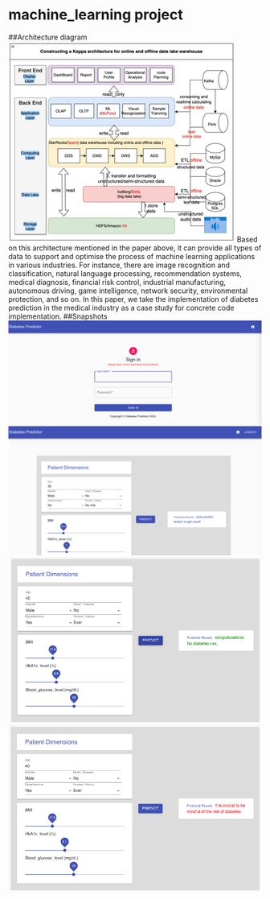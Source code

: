 # machine_learning project
##Architecture diagram
![Based on kappa architecture adapts to various types of data](Mlflow-Diabetes-Prediction-Pipeline/data/1695960956040.jpg)
Based on this architecture mentioned in the paper above, it can provide all types of data to support and optimise the process of machine learning applications in various industries. For instance, there are image recognition and classification, natural language processing, recommendation systems, medical diagnosis, financial risk control, industrial manufacturing, autonomous driving, game intelligence, network security, environmental protection, and so on. In this paper, we take the implementation of diabetes prediction in the medical industry as a case study for concrete code implementation.
##Snapshots
![Login Page](front-end/prediction-app/public/login.jpg)
![Initiate Page](front-end/prediction-app/public/initiate.jpg)
![Normal](front-end/prediction-app/public/normal.jpg)
![Risked](front-end/prediction-app/public/risked.jpg)
 
